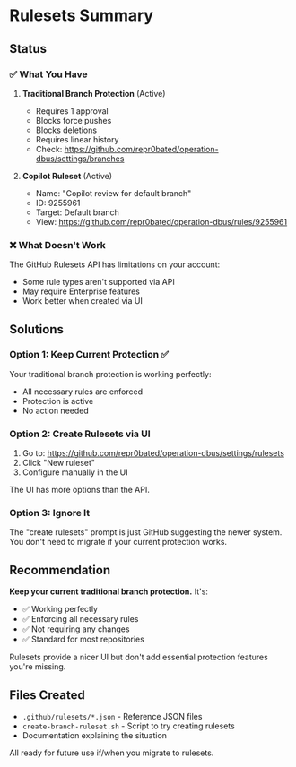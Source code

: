 # Rulesets Summary

## Status

### ✅ What You Have

1. **Traditional Branch Protection** (Active)
   - Requires 1 approval
   - Blocks force pushes
   - Blocks deletions
   - Requires linear history
   - Check: https://github.com/repr0bated/operation-dbus/settings/branches

2. **Copilot Ruleset** (Active)
   - Name: "Copilot review for default branch"
   - ID: 9255961
   - Target: Default branch
   - View: https://github.com/repr0bated/operation-dbus/rules/9255961

### ❌ What Doesn't Work

The GitHub Rulesets API has limitations on your account:
- Some rule types aren't supported via API
- May require Enterprise features
- Work better when created via UI

## Solutions

### Option 1: Keep Current Protection ✅

Your traditional branch protection is working perfectly:
- All necessary rules are enforced
- Protection is active
- No action needed

### Option 2: Create Rulesets via UI

1. Go to: https://github.com/repr0bated/operation-dbus/settings/rulesets
2. Click "New ruleset"
3. Configure manually in the UI

The UI has more options than the API.

### Option 3: Ignore It

The "create rulesets" prompt is just GitHub suggesting the newer system. You don't need to migrate if your current protection works.

## Recommendation

**Keep your current traditional branch protection.** It's:
- ✅ Working perfectly
- ✅ Enforcing all necessary rules
- ✅ Not requiring any changes
- ✅ Standard for most repositories

Rulesets provide a nicer UI but don't add essential protection features you're missing.

## Files Created

- `.github/rulesets/*.json` - Reference JSON files
- `create-branch-ruleset.sh` - Script to try creating rulesets
- Documentation explaining the situation

All ready for future use if/when you migrate to rulesets.
